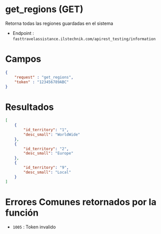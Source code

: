 # get_regions (GET)

Retorna todas las regiones guardadas en el sistema

* Endpoint : ```fasttravelassistance.ilstechnik.com/apirest_testing/information```

# Campos

```JSON
{
    "request" : "get_regions",
    "token" : "123456789ABC"
}
```

# Resultados

```JSON
[
    {
        "id_territory": "1",
        "desc_small": "WorldWide"
    },
    {
        "id_territory": "2",
        "desc_small": "Europe"
    },
    {
        "id_territory": "9",
        "desc_small": "Local"
    }
]
```

# Errores Comunes retornados por la función

* ```1005``` : Token invalido